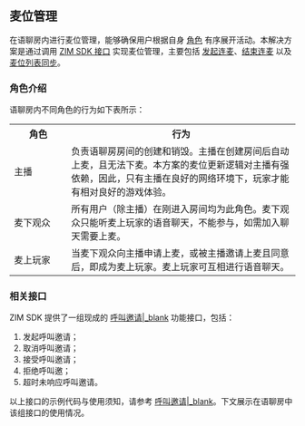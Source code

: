 ## 麦位管理

在语聊房内进行麦位管理，能够确保用户根据自身 [角色](!Solution_Implementation#5_1) 有序展开活动。本解决方案是通过调用 [ZIM SDK 接口](!Solution_Implementation#5_2) 实现麦位管理，主要包括 [发起连麦](!Solution_Implementation#5_3)、[结束连麦](!Solution_Implementation#5_4) 以及 [麦位列表同步](!Solution_Implementation#5_5)。

### 角色介绍

语聊房内不同角色的行为如下表所示：

<table>
  <colgroup>
    <col width="20%">
    <col width="80%">
  </colgroup>
<tbody><tr>
<th>角色</th>
<th>行为</th>
</tr>
<tr>
<td>主播</td>
<td>负责语聊房房间的创建和销毁。主播在创建房间后自动上麦，且无法下麦。本方案的麦位更新逻辑对主播有强依赖，因此，只有主播在良好的网络环境下，玩家才能有相对良好的游戏体验。</td>
</tr>
<tr>
<td>麦下观众</td>
<td>所有用户（除主播）在刚进入房间均为此角色。麦下观众只能听麦上玩家的语音聊天，不能参与，如需加入聊天需要上麦。</td>
</tr>
<tr>
<td>麦上玩家</td>
<td>当麦下观众向主播申请上麦，或被主播邀请上麦且同意后，即成为麦上玩家。麦上玩家可互相进行语音聊天。</td>
</tr>
</tbody></table>

### 相关接口

ZIM SDK 提供了一组现成的 [呼叫邀请\|_blank](!IM-Call_Invitation) 功能接口，包括：   
1. 发起呼叫邀请；
2. 取消呼叫邀请；
3. 接受呼叫邀请；
4. 拒绝呼叫邀；
5. 超时未响应呼叫邀请。

以上接口的示例代码与使用须知，请参考 [呼叫邀请\|_blank](!IM-Call_Invitation)。下文展示在语聊房中该组接口的使用情况。
